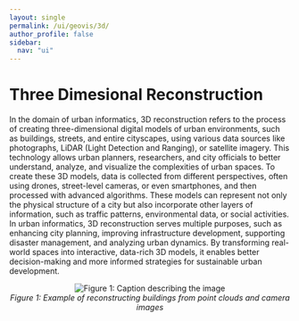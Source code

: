 ```yaml
---
layout: single
permalink: /ui/geovis/3d/
author_profile: false
sidebar:
  nav: "ui"
---
```


# Three Dimesional Reconstruction
In the domain of urban informatics, 3D reconstruction refers to the process of creating three-dimensional digital models of urban environments, such as buildings, streets, and entire cityscapes, using various data sources like photographs, LiDAR (Light Detection and Ranging), or satellite imagery. This technology allows urban planners, researchers, and city officials to better understand, analyze, and visualize the complexities of urban spaces. To create these 3D models, data is collected from different perspectives, often using drones, street-level cameras, or even smartphones, and then processed with advanced algorithms. These models can represent not only the physical structure of a city but also incorporate other layers of information, such as traffic patterns, environmental data, or social activities. In urban informatics, 3D reconstruction serves multiple purposes, such as enhancing city planning, improving infrastructure development, supporting disaster management, and analyzing urban dynamics. By transforming real-world spaces into interactive, data-rich 3D models, it enables better decision-making and more informed strategies for sustainable urban development.

<p align="center">
  <img src="{{'/assets/images/3dreconFig1.png' | relative_url }}" alt="Figure 1: Caption describing the image">
  <br>
  <em>Figure 1: Example of reconstructing buildings from point clouds and camera images</em>
</p>

